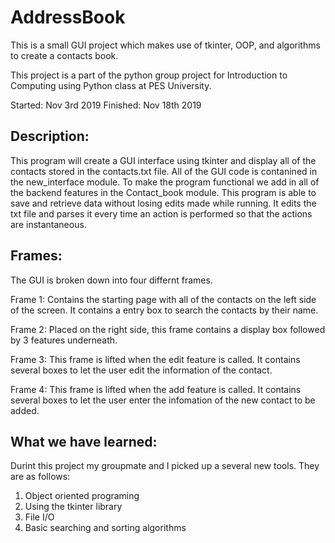# AddressBook

This is a small GUI project which makes use of tkinter, OOP, and algorithms to create a contacts book.

This project is a part of the python group project for Introduction to Computing using Python class at PES University.

Started: Nov 3rd 2019
Finished: Nov 18th 2019

## Description: ##

This program will create a GUI interface using tkinter and display all of the contacts stored in the contacts.txt file. All of the GUI code is contanined in the new_interface module. To make the program functional we add in all of the backend features in the Contact_book module. This program is able to save and retrieve data without losing edits made while running. It edits the txt file and parses it every time an action is performed so that the actions are instantaneous.

## Frames: ##

The GUI is broken down into four differnt frames.

Frame 1: Contains the starting page with all of the contacts on the left side of the screen. It contains a entry box to search the contacts by their name.

Frame 2: Placed on the right side, this frame contains a display box followed by 3 features underneath.

Frame 3: This frame is lifted when the edit feature is called. It contains several boxes to let the user edit the information of the contact.

Frame 4: This frame is lifted when the add feature is called. It contains several boxes to let the user enter the infomation of the new contact to be added.

## What we have learned: ##

Durint this project my groupmate and I picked up a several new tools. They are as follows:

1. Object oriented programing
2. Using the tkinter library
3. File I/O
4. Basic searching and sorting algorithms